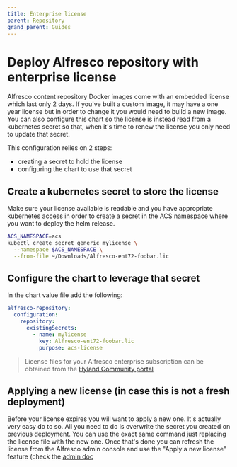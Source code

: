 ```yaml
---
title: Enterprise license
parent: Repository
grand_parent: Guides
---
```


# Deploy Alfresco repository with enterprise license

Alfresco content repository Docker images come with an embedded license which
last only 2 days. If you've built a custom image, it may have a one year
license but in order to change it you would need to build a new image.
You can also configure this chart so the license is instead read from a
kubernetes secret so that, when it's time to renew the license you only need to
update that secret.

This configuration relies on 2 steps:

* creating a secret to hold the license
* configuring the chart to use that secret

## Create a kubernetes secret to store the license

Make sure your license available is readable and you have appropriate
kubernetes access in order to create a secret in the ACS namespace where you
want to deploy the helm release.

```bash
ACS_NAMESPACE=acs
kubectl create secret generic mylicense \
  --namespace $ACS_NAMESPACE \
  --from-file ~/Downloads/Alfresco-ent72-foobar.lic
```

## Configure the chart to leverage that secret

In the chart value file add the following:

```yaml
alfresco-repository:
  configuration:
    repository:
      existingSecrets:
        - name: mylicense
          key: Alfresco-ent72-foobar.lic
          purpose: acs-license
```

> License files for your Alfresco enterprise subscription can be obtained from
> the [Hyland Community portal](https://community.hyland.com/)

## Applying a new license (in case this is not a fresh deployment)

Before your license expires you will want to apply a new one. It's actually
very easy do to so. All you need to do is overwrite the secret you created on
previous deployment. You can use the exact same command just replacing the
license file with the new one. Once that's done you can refresh the license
from the Alfresco admin console and use the "Apply a new license" feature
(check the [admin
doc](https://docs.alfresco.com/content-services/latest/admin/license/#uploadlicense)
